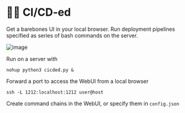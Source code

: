 # 👴🏼 CI/CD-ed 

Get a barebones UI in your local browser. Run deployment pipelines specified as series of bash commands on the server.

![image](https://github.com/vvihorev/cicded/assets/33204359/0ac8d6ed-be64-45b8-bd41-17d06ed8a4c7)

Run on a server with 
```
nohup python3 cicded.py &
```

Forward a port to access the WebUI from a local browser
```
ssh -L 1212:localhost:1212 user@host
```

Create command chains in the WebUI, or specify them in `config.json`

